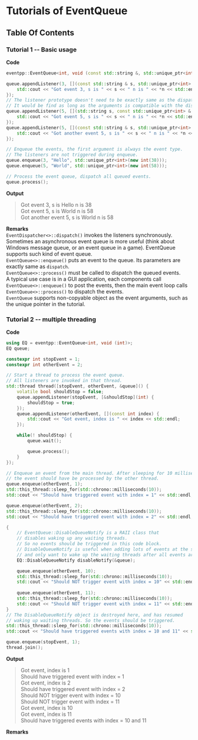 # Tutorials of EventQueue

## Table Of Contents

<!--toc-->

### Tutorial 1 -- Basic usage

**Code**  
```c++
eventpp::EventQueue<int, void (const std::string &, std::unique_ptr<int> &)> queue;

queue.appendListener(3, [](const std::string & s, std::unique_ptr<int> & n) {
	std::cout << "Got event 3, s is " << s << " n is " << *n << std::endl;
});
// The listener prototype doesn't need to be exactly same as the dispatcher.
// It would be find as long as the arguments is compatible with the dispatcher.
queue.appendListener(5, [](std::string s, const std::unique_ptr<int> & n) {
	std::cout << "Got event 5, s is " << s << " n is " << *n << std::endl;
});
queue.appendListener(5, [](const std::string & s, std::unique_ptr<int> & n) {
	std::cout << "Got another event 5, s is " << s << " n is " << *n << std::endl;
});

// Enqueue the events, the first argument is always the event type.
// The listeners are not triggered during enqueue.
queue.enqueue(3, "Hello", std::unique_ptr<int>(new int(38)));
queue.enqueue(5, "World", std::unique_ptr<int>(new int(58)));

// Process the event queue, dispatch all queued events.
queue.process();
```

**Output**  
> Got event 3, s is Hello n is 38  
> Got event 5, s is World n is 58  
> Got another event 5, s is World n is 58  

**Remarks**  
`EventDispatcher<>::dispatch()` invokes the listeners synchronously. Sometimes an asynchronous event queue is more useful (think about Windows message queue, or an event queue in a game). EventQueue supports such kind of event queue.  
`EventQueue<>::enqueue()` puts an event to the queue. Its parameters are exactly same as `dispatch`.  
`EventQueue<>::process()` must be called to dispatch the queued events.  
A typical use case is in a GUI application, each components call `EventQueue<>::enqueue()` to post the events, then the main event loop calls `EventQueue<>::process()` to dispatch the events.  
`EventQueue` supports non-copyable object as the event arguments, such as the unique pointer in the tutorial.


### Tutorial 2 -- multiple threading

**Code**  
```c++
using EQ = eventpp::EventQueue<int, void (int)>;
EQ queue;

constexpr int stopEvent = 1;
constexpr int otherEvent = 2;

// Start a thread to process the event queue.
// All listeners are invoked in that thread.
std::thread thread([stopEvent, otherEvent, &queue]() {
	volatile bool shouldStop = false;
	queue.appendListener(stopEvent, [&shouldStop](int) {
		shouldStop = true;
	});
	queue.appendListener(otherEvent, [](const int index) {
		std::cout << "Got event, index is " << index << std::endl;
	});

	while(! shouldStop) {
		queue.wait();

		queue.process();
	}
});

// Enqueue an event from the main thread. After sleeping for 10 milliseconds,
// the event should have be processed by the other thread.
queue.enqueue(otherEvent, 1);
std::this_thread::sleep_for(std::chrono::milliseconds(10));
std::cout << "Should have triggered event with index = 1" << std::endl;

queue.enqueue(otherEvent, 2);
std::this_thread::sleep_for(std::chrono::milliseconds(10));
std::cout << "Should have triggered event with index = 2" << std::endl;

{
	// EventQueue::DisableQueueNotify is a RAII class that
	// disables waking up any waiting threads.
	// So no events should be triggered in this code block.
	// DisableQueueNotify is useful when adding lots of events at the same time
	// and only want to wake up the waiting threads after all events are added.
	EQ::DisableQueueNotify disableNotify(&queue);

	queue.enqueue(otherEvent, 10);
	std::this_thread::sleep_for(std::chrono::milliseconds(10));
	std::cout << "Should NOT trigger event with index = 10" << std::endl;
	
	queue.enqueue(otherEvent, 11);
	std::this_thread::sleep_for(std::chrono::milliseconds(10));
	std::cout << "Should NOT trigger event with index = 11" << std::endl;
}
// The DisableQueueNotify object is destroyed here, and has resumed
// waking up waiting threads. So the events should be triggered.
std::this_thread::sleep_for(std::chrono::milliseconds(10));
std::cout << "Should have triggered events with index = 10 and 11" << std::endl;

queue.enqueue(stopEvent, 1);
thread.join();
```

**Output**  
> Got event, index is 1  
> Should have triggered event with index = 1  
> Got event, index is 2  
> Should have triggered event with index = 2  
> Should NOT trigger event with index = 10  
> Should NOT trigger event with index = 11  
> Got event, index is 10  
> Got event, index is 11  
> Should have triggered events with index = 10 and 11  

**Remarks**  

